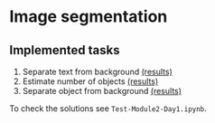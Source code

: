 # Image segmentation

## Implemented tasks

1. Separate text from background [(results)](./Segmentation/res/text)
2. Estimate number of objects [(results)](./Segmentation/res/count)
3. Separate object from background [(results)](./Segmentation/res/object)

To check the solutions see `Test-Module2-Day1.ipynb`.